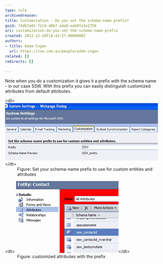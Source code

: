 ```yaml
---
type: rule
archivedreason: 
title: Customization - Do you set the schema-name prefix?
guid: 74db7e01-f2c6-40b7-a4a9-eab0fa3e1758
uri: customization-do-you-set-the-schema-name-prefix
created: 2012-12-10T18:43:57.0000000Z
authors:
- title: Adam Cogan
  url: https://ssw.com.au/people/adam-cogan
related: []
redirects: []

---
```


Note when you do a customization it gives it a prefix with the schema name - in           our case SSW. With this prefix you can easily distinguish customized attributes           from default attributes.

<!--endintro-->
<dl class="image">          &lt;dt&gt;
            <img alt="Set your schema-name prefix to use for custom entities and attributes" src="CRM_PrefixSetting.jpg">&lt;/dt&gt;
          <dd>
            Figure: Set your schema-name prefix to use for custom entities and attributes</dd>
        </dl><dl class="image">          &lt;dt&gt;
            <img alt="customized attributes with the prefix" src="CRM_Prefix.jpg">&lt;/dt&gt;
          <dd>
            Figure: customized attributes with the prefix</dd>
        </dl>
